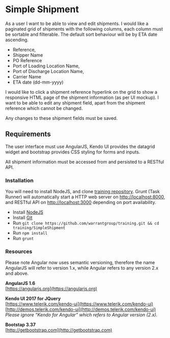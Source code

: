 Simple Shipment
====

As a user I want to be able to view and edit shipments. I would like a paginated grid of shipments with the following columns, each column must be sortable and filterable. The default sort behaviour will be by ETA date ascending.


* Reference, 
* Shipper Name
* PO Reference
* Port of Loading Location Name, 
* Port of Discharge Location Name, 
* Carrier Name
* ETA date (dd-mm-yyyy)

I would like to click a shipment reference hyperlink on the grid to show a responsive HTML page of the shipment information (as per UI mockup). I want to be able to edit any shipment field, apart from the shipment reference which cannot be changed. 

Any changes to these shipment fields must be saved.

Requirements
---

The user interface must use AngularJS, Kendo UI provides the datagrid widget and bootstrap provides CSS styling for forms and inputs.

All shipment information must be accessed from and persisted to a RESTful API.

### Installation

You will need to install NodeJS, and clone [training repository](https://github.com/warrantgroup/training). Grunt (Task Runner) will automatically start a HTTP web server on [http://localhost:8000](http://localhost:8000), and RESTful API on [http://localhost:3000](http://localhost:3000) depending on port availability.

* Install [NodeJS](https://nodejs.org/en/download)
* Install [Git](https://git-scm.com/downloads)
* Run ``git clone https://github.com/warrantgroup/training.git && cd training/SimpleShipment``
* Run ``npm install``
* Run ``grunt``

### Resources

Please note Angular now uses semantic versioning, therefore the name AngularJS will refer to version 1.x, while Angular refers to any version 2.x and above.

**AngularJS 1.6**  
[https://angularjs.org](https://angularjs.org)

**Kendo UI 2017 for JQuery**  
[https://www.telerik.com/kendo-ui](https://www.telerik.com/kendo-ui)  
[http://demos.telerik.com/kendo-ui](http://demos.telerik.com/kendo-ui)  
*Please ignore “Kendo for Angular” which refers to Angular version (2.x).*

**Bootstap 3.37**  
[http://getbootstrap.com](http://getbootstrap.com)